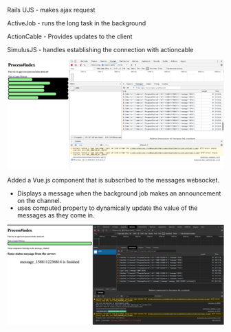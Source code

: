 Rails UJS - makes ajax request

ActiveJob - runs the long task in the background

ActionCable - Provides updates to the client

SimulusJS - handles establishing the connection with actioncable


![screenshot](./app/assets/images/Screenshot.png)



Added a Vue.js component that is subscribed to the messages websocket.
* Displays a message when the background job makes an announcement on the channel.
* uses computed property to dynamically update the value of the messages as they come in.

![vuejs](./app/assets/images/vuejs_listener.png)
